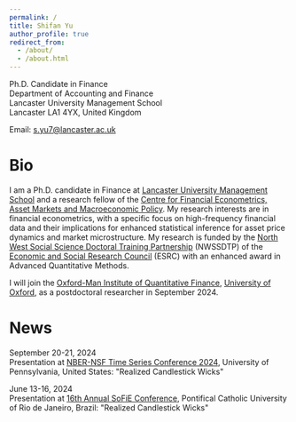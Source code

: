 ```yaml
---
permalink: /
title: Shifan Yu
author_profile: true
redirect_from: 
  - /about/
  - /about.html
---
```


Ph.D. Candidate in Finance<br>
Department of Accounting and Finance<br>
Lancaster University Management School<br>
Lancaster LA1 4YX, United Kingdom

Email: s.yu7@lancaster.ac.uk

Bio
======
I am a Ph.D. candidate in Finance at [Lancaster University Management School](https://www.lancaster.ac.uk/lums/) and a research fellow of the [Centre for Financial Econometrics, Asset Markets and Macroeconomic Policy](https://www.lancaster.ac.uk/lums/research/areas-of-expertise/centre-for-financial-econometrics-asset-markets-and-macroeconomic-policy/). My research interests are in financial econometrics, with a specific focus on high-frequency financial data and their implications for enhanced statistical inference for asset price dynamics and market microstructure. My research is funded by the [North West Social Science Doctoral Training Partnership](https://nwssdtp.ac.uk/) (NWSSDTP) of the [Economic and Social Research Council](https://www.ukri.org/councils/esrc/) (ESRC) with an enhanced award in Advanced Quantitative Methods.

I will join the [Oxford-Man Institute of Quantitative Finance](https://oxford-man.ox.ac.uk/), [University of Oxford](https://www.ox.ac.uk/), as a postdoctoral researcher in September 2024.

News
======
September 20-21, 2024<br>
Presentation at [NBER-NSF Time Series Conference 2024]([https://sites.google.com/view/sofie2024/](https://www.sas.upenn.edu/~fdiebold/AAA_NBER_NSF_2024/Main.html)), University of Pennsylvania, United States: "Realized Candlestick Wicks"

June 13-16, 2024<br>
Presentation at [16th Annual SoFiE Conference](https://sites.google.com/view/sofie2024/), Pontifical Catholic University of Rio de Janeiro, Brazil: "Realized Candlestick Wicks"
